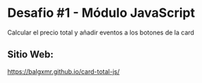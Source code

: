 # Desafio #1 - Módulo JavaScript
Calcular el precio total y añadir eventos a los botones de la card

## Sitio Web:
https://balgxmr.github.io/card-total-js/
